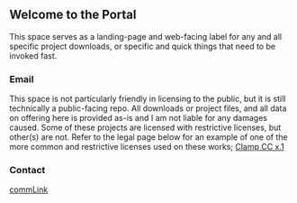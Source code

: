 ## Welcome to the Portal

This space serves as a landing-page and web-facing label for any and all specific project downloads, or specific and quick things that need to be invoked fast.


### Email

This space is not particularly friendly in licensing to the public, but it is still technically a public-facing repo. All downloads or project files, and all data on offering here is provided as-is and I am not liable for any damages caused. Some of these projects are licensed with restrictive licenses, but other(s) are not.  Refer to the legal page below for an example of one of the more common and restrictive licenses used on these works; [Clamp CC x.1](https://motion-i.github.io/Clamp-CC-x.1-License-Registry/) 


### Contact

[commLink](https://a-gent.github.io/commLink/) 
